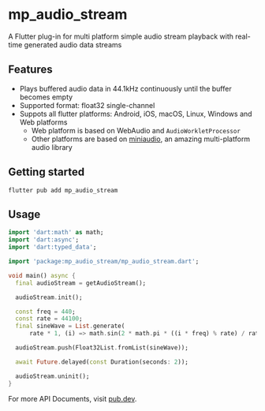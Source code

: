 # mp_audio_stream

A Flutter plug-in for multi platform simple audio stream playback with real-time generated audio data streams

## Features

- Plays buffered audio data in 44.1kHz continuously until the buffer becomes empty
- Supported format: float32 single-channel
- Suppots all flutter platforms: Android, iOS, macOS, Linux, Windows and Web platforms
  - Web platform is based on WebAudio and `AudioWorkletProcessor`
  - Other platforms are based on [miniaudio](https://github.com/mackron/miniaudio.git), an amazing multi-platform audio library

## Getting started

```
flutter pub add mp_audio_stream
```

## Usage

```dart
import 'dart:math' as math;
import 'dart:async';
import 'dart:typed_data';

import 'package:mp_audio_stream/mp_audio_stream.dart';

void main() async {
  final audioStream = getAudioStream();

  audioStream.init();

  const freq = 440;
  const rate = 44100;
  final sineWave = List.generate(
      rate * 1, (i) => math.sin(2 * math.pi * ((i * freq) % rate) / rate));

  audioStream.push(Float32List.fromList(sineWave));

  await Future.delayed(const Duration(seconds: 2));

  audioStream.uninit();
}
```

For more API Documents, visit [pub.dev](https://pub.dev/packages/mp_audio_stream).
